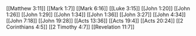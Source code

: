 [[Matthew 3:11]]
[[Mark 1:7]]
[[Mark 6:16]]
[[Luke 3:15]]
[[John 1:20]]
[[John 1:26]]
[[John 1:29]]
[[John 1:34]]
[[John 1:36]]
[[John 3:27]]
[[John 4:34]]
[[John 7:18]]
[[John 19:28]]
[[Acts 13:36]]
[[Acts 19:4]]
[[Acts 20:24]]
[[2 Corinthians 4:5]]
[[2 Timothy 4:7]]
[[Revelation 11:7]]
